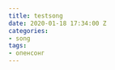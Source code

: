 ```yaml
---
title: testsong
date: 2020-01-18 17:34:00 Z
categories:
- song
tags:
- опенсонг
---
```


<!DOCTYPE html>
<html>
<head>
    <meta name="viewport" content="width=device-width, initial-scale=2">
    <script>
        var previousPages = [];

        function scrollSmoothTo(to, duration) {
            if (duration <= 0) return;
            var currentPosition = Math.max(window.pageYOffset, document.documentElement.scrollTop, document.body.scrollTop); 
            var difference = to - currentPosition;
            var perTick = difference / duration * 10;

            //we want to repaint the screen after we are done scrolling
            if (currentPosition === to - perTick || currentPosition === to + perTick) {
                window.scroll(0, to-1);
                paintAllElementsWithCss();
                return;
            }

            setTimeout(function () {
                var newPosition = currentPosition + perTick;
                window.scroll(0, newPosition);

                scrollSmoothTo(to, duration - 10);
            }, 10);
        }


         //is element completely visible
         function isElementInViewport(el) {
             var rect = el.getBoundingClientRect();

             return (
                 rect.top >= 0 &&
                 rect.left >= 0 &&
                 rect.bottom <= (window.innerHeight || document.documentElement.clientHeight) && /*or $(window).height() */
                 rect.right <= (window.innerWidth || document.documentElement.clientWidth) /*or $(window).width() */
             );
        }

         function getMaxSongElementIndex() {
             var counter = 1;
             while (true) {
                 var elementToCheck = document.getElementById('SongElement' + counter);
                 if (elementToCheck == null)
                     return counter - 1;
                 counter++;
             }
         }

         //check if songelement full visible on the screen
         function isSongElementCompletelyVisible(index) {
             var elementToCheck = document.getElementById('SongElement' + index);
             var isVisible = isElementInViewport(elementToCheck);
             return isVisible
         }

         //check if songelement fully invisible
         function isSongElementCompletelyInvisible(index) {
             return !isSongElementCompletelyVisible(index);
         }

         //index of the first element in the song that is visible on the screen
         function getFirstVisibleSongElementIndex() {
             var maxSongElementCount = getMaxSongElementIndex();
             for (i = 1; i <= maxSongElementCount; i++) {
                 if (isSongElementCompletelyVisible(i))
                     return i;
             }
         }

         function findFirstOffScreenElementIndex() {
             var maxSongElementCount = getMaxSongElementIndex();
             var indexOfFirstVisibleElement = getFirstVisibleSongElementIndex();
             for (i = indexOfFirstVisibleElement; i <= maxSongElementCount; i++) {
                 if (isSongElementCompletelyVisible(i) == false)
                     return i;

             }
         }

         //scroll to song element in index
         function smoothScrollToElement(index) {
             var yPos = document.getElementById('SongElement' + index).offsetTop;
             scrollSmoothTo(yPos, 400);
         }

         //scroll to element
         function scrollToElement(index) {
             var yPos = document.getElementById('SongElement' + index).offsetTop;
             window.scroll(0, yPos);
         }

         //paint all elements with different css
         function paintAllElementsWithCss() {

             var maxSongElementCount = getMaxSongElementIndex();
             for (i = 1; i <= maxSongElementCount; i++) {
                 var element = document.getElementById("SongElement" + i);

                 if (element.className != "DisplaySongName") {
                     if (isSongElementCompletelyVisible(i))
                         element.setAttribute("class", "DisplaySongVerse");
                     else
                         element.setAttribute("class", "DisplaySongVerseOffPage");
                 }
             }

         }

         //scroll down by one screen
         function scrollDown() {
             var firstOffScreenElementIndex = findFirstOffScreenElementIndex();
             var firstElementIndex = getFirstVisibleSongElementIndex();
             if (firstElementIndex != null) {
                 previousPages.push(firstElementIndex);
             }
             if (firstOffScreenElementIndex != null) {
                 smoothScrollToElement(firstOffScreenElementIndex);
             }
         }

         //scroll up by one screen
         function scrollUp() {
             var previousPageIndex = previousPages.pop();
             if (previousPageIndex != null)
                 smoothScrollToElement(previousPageIndex)
             else 
                 smoothScrollToElement(1) //scroll to top of page
         }

         window.onload = function () {
             paintAllElementsWithCss();
         }

         //add keyboard binding
         document.addEventListener("keydown", keyDownInWindow, false);
         function keyDownInWindow(e) {
             if (e.keyCode == 32 || e.keyCode == 40) //if spacebar or down arrow
             {
                 scrollDown();
                 e.preventDefault(); //swallow the event
             }
             else if (e.keyCode == 38) //if up arrow is pressed
             {
                 scrollUp();
                 e.preventDefault(); //swallow the event
             }
             else if (e.keyCode == 116) //swallow f5 key presses
             {
                 e.preventDefault(); //swallow the event
             }
         }

         function getBaseUrl() {
             var pathArray = location.href.split('/');
             var protocol = pathArray[0];
             var host = pathArray[2];
             var url = protocol + '//' + host;
             return url
         }

         //call ajax to url and return text
         function callAjax(url, callback) {
             var xmlhttp;
             var currentHostSongName;
             // compatible with IE7+, Firefox, Chrome, Opera, Safari
             xmlhttp = new XMLHttpRequest();
             xmlhttp.onreadystatechange = function () {
                 if (xmlhttp.readyState == 4 && xmlhttp.status == 200) {
                     callback(xmlhttp);
                 }
             }
             xmlhttp.open("GET", getBaseUrl() + url, true);
             xmlhttp.send();
             return currentHostSongName;
         }

         function compareHostSongAndCurrentSongAsync_Complete(xmlHttpResult) {
             //current song name
             var currentSongName = document.getElementById('SongName').value;
             //host song name
             var hostSongName = xmlHttpResult.responseText;
             //if they are different reload the song
             if (currentSongName !== hostSongName) {
                 //reload page and scroll to top of page
                 location.reload(true);
                 document.body.scrollTop = document.documentElement.scrollTop = 0;
             }
         }

         //compare host song and current song asynchonously
         function compareHostSongAndCurrentSongAsync() {
             callAjax('/SongName', compareHostSongAndCurrentSongAsync_Complete);
         }

     
    </script>
    <style>
html, body, div, span, applet, object, iframe,
h1, h2, h3, h4, h5, h6, p, blockquote, pre,
a, abbr, acronym, address, big, cite, code,
del, dfn, em, img, ins, kbd, q, s, samp,
small, strike, strong, sub, sup, tt, var,
b, u, i, center,
dl, dt, dd, ol, ul, li,
fieldset, form, label, legend,
table, caption, tbody, tfoot, thead, tr, th, td,
article, aside, canvas, details, embed,
figure, figcaption, footer, header, hgroup,
menu, nav, output, ruby, section, summary,
time, mark, audio, video {
    margin: 0;
    padding: 0;
    border: 0;
    font-size: 100%;
    font: inherit;
    vertical-align: baseline;
}
/* HTML5 display-role reset for older browsers */
article, aside, details, figcaption, figure,
footer, header, hgroup, menu, nav, section {
    display: block;
}

body {
    line-height: 1;
}

ol, ul {
    list-style: none;
}

blockquote, q {
    quotes: none;
}

    blockquote:before, blockquote:after,
    q:before, q:after {
        content: '';
        content: none;
    }

table {
    border-collapse: collapse;
    border-spacing: 0;
}

body {
    background-color: #FFFFFF;
    padding-bottom: 1080px;
}

@media print {
    body {
        padding-bottom: 0px;
    }
}

.DisplaySongVerse {
    padding: 5px;
    margin-bottom: 20px;
    break-inside: avoid-column;
    -webkit-column-break-inside: avoid;
    border: 2px solid #DCDCDC;
    border-radius: 7px;
    margin-right: 10px;
    background: -webkit-gradient(linear, left top, left bottom, color-stop(0%, #DCDCDC), color-stop(15%, #FFFFFF), color-stop(100%, #FFFFFF));
    background: #FFFFFF; /* Old browsers */
    background: -moz-linear-gradient(top,#DCDCDC 0%, #FFFFFF 15%, #FFFFFF 100%); /* FF3.6+ */
    background: -o-linear-gradient(top,#DCDCDC 0%,#FFFFFF 15%, #FFFFFF 100%); /* Opera 11.10+ */
    background: -ms-linear-gradient(top,#DCDCDC 0%,#FFFFFF 15%, #FFFFFF 100%); /* IE10+ */
    background: linear-gradient(to bottom,#DCDCDC 0%,#FFFFFF 15%, #FFFFFF 100%); /* W3C */
    filter: progid:DXImageTransform.Microsoft.gradient( startColorstr='#FFFFFF', endColorstr='#FFFFFF',GradientType=0 ); /* IE6-9 */
    display: inline-block;
    vertical-align: top;
}

.DisplaySongVerseOffPage {
    padding: 5px;
    margin-bottom: 20px;
    break-inside: avoid-column;
    -webkit-column-break-inside: avoid;
    border: 2px solid #DCDCDC;
    border-radius: 7px;
    margin-right: 10px;
    background: -webkit-gradient(linear, left top, left bottom, color-stop(0%, #FFFFFF), color-stop(15%, #FFFFFF), color-stop(100%, #FFFFFF));
    background: #FFFFFF; /* Old browsers */
    background: -moz-linear-gradient(top,#FFFFFF 0%, #FFFFFF 15%, #FFFFFF 100%); /* FF3.6+ */
    background: -o-linear-gradient(top,#FFFFFF 0%,#FFFFFF 15%, #FFFFFF 100%); /* Opera 11.10+ */
    background: -ms-linear-gradient(top,#FFFFFF 0%,#FFFFFF 15%, #FFFFFF 100%); /* IE10+ */
    background: linear-gradient(to bottom,#FFFFFF 0%,#FFFFFF 15%, #FFFFFF 100%); /* W3C */
    filter: progid:DXImageTransform.Microsoft.gradient( startColorstr='#FFFFFF', endColorstr='#FFFFFF',GradientType=0 ); /* IE6-9 */
    display: inline-block;
    vertical-align: top;
}

.DisplaySongName {
    -webkit-column-break-inside: avoid;
    font-size: 22px;
    font-weight: Bold;
    font-family: "Courier New", Courier, monospace;
    color: #000000;
    width: 100%;
}

.DisplaySongOrder {
    font: bold 36px;
    color: #FF8040;
}

.DisplayLineVerseHeading {
    font-size: 14px;
    font-weight: Bold;
    font-family: "Arial", Courier, monospace;
    color: #000000;
    line-height: 110%;
}

.DisplayLineVerseLyrics {
    display: inline-block;
}

.DisplayLineChord {
    font-size: 22px;
    font-weight: Bold;
    font-family: "Courier New", Courier, monospace;
    color: #FF0000;
}

.DisplayLineLyrics {
    font-size: 22px;
    font-weight: Bold;
    font-family: "Courier New", Courier, monospace;
    color: #000000;
}

.DisplayLineVerseNotes {
    margin-left: auto;
    margin-right: 0px;
    display: inline-block;
    vertical-align: top;
    font-size: 1px;
    font-weight: Regular;
    font-family: "Courier New", Courier, monospace;
    color: #80FF80;
}

.DisplayBody body {
    background-color: black;
    font-family: "HelveticaNeue-Light", "Helvetica Neue Light", "Helvetica Neue", Helvetica, Arial, "Lucida Grande", sans-serif;
}
    </style>

    <meta charset="utf-8">
    <title>Ангелы поют славу (Key - C)</title>
</head>
<body>

        <input id="SongName" type="hidden" value="Ангелы поют славу" />
        <div ID="SongElement1" class="DisplaySongName">Ангелы поют славу (Key - C)</div>
            <div ID="SongElement2" class="DisplaySongVerse">
                <div class="DisplayLineVerseHeading">Verse 1</div>
                <div class="DisplayLineVerseLyrics">
                            <p class="DisplayLineChord">С&nbsp;&nbsp;&nbsp;&nbsp;&nbsp;&nbsp;&nbsp;&nbsp;&nbsp;&nbsp;&nbsp;&nbsp;&nbsp;&nbsp;&nbsp;&nbsp;&nbsp;&nbsp;Em</p>
                            <p class="DisplayLineLyrics">Ангелы,&nbsp;поют&nbsp;славу&nbsp;ангелы,</p>
                            <p class="DisplayLineChord">&nbsp;&nbsp;&nbsp;&nbsp;&nbsp;&nbsp;&nbsp;Am&nbsp;&nbsp;&nbsp;F&nbsp;&nbsp;&nbsp;&nbsp;&nbsp;&nbsp;&nbsp;&nbsp;&nbsp;&nbsp;&nbsp;G</p>
                            <p class="DisplayLineLyrics">Сыну&nbsp;&nbsp;Бога&nbsp;Господу&nbsp;Христу</p>
                            <p class="DisplayLineChord">С&nbsp;&nbsp;&nbsp;&nbsp;&nbsp;&nbsp;&nbsp;&nbsp;&nbsp;&nbsp;&nbsp;&nbsp;&nbsp;&nbsp;&nbsp;&nbsp;&nbsp;&nbsp;Em</p>
                            <p class="DisplayLineLyrics">Ангелы,&nbsp;поют&nbsp;славу&nbsp;ангелы,</p>
                            <p class="DisplayLineChord">&nbsp;&nbsp;&nbsp;&nbsp;&nbsp;Am&nbsp;&nbsp;&nbsp;&nbsp;&nbsp;&nbsp;&nbsp;&nbsp;F&nbsp;&nbsp;&nbsp;&nbsp;&nbsp;&nbsp;&nbsp;&nbsp;&nbsp;&nbsp;&nbsp;&nbsp;G&nbsp;E7/G#</p>
                            <p class="DisplayLineLyrics">Воздают&nbsp;хвалу&nbsp;рожденному&nbsp;Царю</p>
                </div>
                    <div class="DisplayLineVerseNotes">
                        
                    </div>
            </div>
            <div ID="SongElement3" class="DisplaySongVerse">
                <div class="DisplayLineVerseHeading">Chorus </div>
                <div class="DisplayLineVerseLyrics">
                            <p class="DisplayLineChord">&nbsp;&nbsp;&nbsp;&nbsp;&nbsp;Am&nbsp;&nbsp;&nbsp;&nbsp;F&nbsp;&nbsp;&nbsp;&nbsp;&nbsp;&nbsp;&nbsp;&nbsp;&nbsp;&nbsp;&nbsp;&nbsp;&nbsp;C</p>
                            <p class="DisplayLineLyrics">Аллилуйя!&nbsp;Ты&nbsp;для&nbsp;нас&nbsp;спасение!</p>
                            <p class="DisplayLineChord">&nbsp;&nbsp;&nbsp;&nbsp;&nbsp;Am&nbsp;&nbsp;&nbsp;&nbsp;F&nbsp;&nbsp;&nbsp;&nbsp;&nbsp;&nbsp;&nbsp;&nbsp;&nbsp;&nbsp;&nbsp;&nbsp;G&nbsp;E7/G#</p>
                            <p class="DisplayLineLyrics">Аллилуйя!&nbsp;Бог&nbsp;Младенца&nbsp;дал!</p>
                            <p class="DisplayLineChord">&nbsp;&nbsp;&nbsp;&nbsp;&nbsp;Am&nbsp;&nbsp;&nbsp;&nbsp;&nbsp;F&nbsp;&nbsp;&nbsp;&nbsp;&nbsp;&nbsp;&nbsp;&nbsp;&nbsp;&nbsp;&nbsp;&nbsp;&nbsp;&nbsp;&nbsp;C</p>
                            <p class="DisplayLineLyrics">Аллилуйя!&nbsp;Слышишь&nbsp;весть&nbsp;благую?</p>
                            <p class="DisplayLineChord">&nbsp;&nbsp;&nbsp;&nbsp;&nbsp;&nbsp;&nbsp;&nbsp;Dm&nbsp;&nbsp;&nbsp;&nbsp;&nbsp;&nbsp;&nbsp;&nbsp;&nbsp;&nbsp;&nbsp;&nbsp;&nbsp;&nbsp;&nbsp;&nbsp;F</p>
                            <p class="DisplayLineLyrics">Бог&nbsp;пришел&nbsp;на&nbsp;землю,&nbsp;Небеса&nbsp;ликуют,</p>
                            <p class="DisplayLineChord">&nbsp;&nbsp;&nbsp;&nbsp;&nbsp;Dm&nbsp;&nbsp;&nbsp;&nbsp;&nbsp;&nbsp;&nbsp;&nbsp;&nbsp;&nbsp;&nbsp;&nbsp;&nbsp;&nbsp;G&nbsp;&nbsp;&nbsp;&nbsp;&nbsp;&nbsp;C</p>
                            <p class="DisplayLineLyrics">Обратись&nbsp;к&nbsp;Иисусу&nbsp;-&nbsp;час&nbsp;настал!</p>
                </div>
                    <div class="DisplayLineVerseNotes">
                        
                    </div>
            </div>
            <div ID="SongElement4" class="DisplaySongVerse">
                <div class="DisplayLineVerseHeading">Verse 2</div>
                <div class="DisplayLineVerseLyrics">
                            <p class="DisplayLineChord">&nbsp;С&nbsp;&nbsp;&nbsp;&nbsp;&nbsp;&nbsp;&nbsp;&nbsp;&nbsp;&nbsp;&nbsp;&nbsp;&nbsp;&nbsp;&nbsp;&nbsp;Em</p>
                            <p class="DisplayLineLyrics">Люди,&nbsp;поют&nbsp;славу&nbsp;люди,</p>
                            <p class="DisplayLineChord">&nbsp;&nbsp;&nbsp;&nbsp;&nbsp;&nbsp;&nbsp;&nbsp;Am&nbsp;&nbsp;&nbsp;&nbsp;&nbsp;&nbsp;F&nbsp;&nbsp;&nbsp;&nbsp;&nbsp;&nbsp;&nbsp;&nbsp;&nbsp;&nbsp;&nbsp;&nbsp;G</p>
                            <p class="DisplayLineLyrics">Те&nbsp;кто&nbsp;сердце&nbsp;для&nbsp;Христа&nbsp;открыл.</p>
                            <p class="DisplayLineChord">&nbsp;С&nbsp;&nbsp;&nbsp;&nbsp;&nbsp;&nbsp;&nbsp;&nbsp;&nbsp;&nbsp;&nbsp;&nbsp;&nbsp;&nbsp;&nbsp;&nbsp;Em</p>
                            <p class="DisplayLineLyrics">Люди&nbsp;,поют&nbsp;славу&nbsp;люди.</p>
                            <p class="DisplayLineChord">Am&nbsp;&nbsp;&nbsp;&nbsp;&nbsp;&nbsp;&nbsp;&nbsp;&nbsp;F&nbsp;&nbsp;&nbsp;&nbsp;&nbsp;&nbsp;&nbsp;&nbsp;&nbsp;&nbsp;&nbsp;&nbsp;G&nbsp;E7/G#</p>
                            <p class="DisplayLineLyrics">Иисус&nbsp;с&nbsp;отцом&nbsp;нас&nbsp;примирил.</p>
                </div>
                    <div class="DisplayLineVerseNotes">
                        
                    </div>
            </div>
            <div ID="SongElement5" class="DisplaySongVerse">
                <div class="DisplayLineVerseHeading">Verse 3</div>
                <div class="DisplayLineVerseLyrics">
                            <p class="DisplayLineLyrics"></p>
                            <p class="DisplayLineChord">&nbsp;&nbsp;С&nbsp;&nbsp;&nbsp;&nbsp;&nbsp;&nbsp;&nbsp;&nbsp;&nbsp;&nbsp;&nbsp;Em</p>
                            <p class="DisplayLineLyrics">Примирил&nbsp;Небеса&nbsp;с&nbsp;землей,</p>
                            <p class="DisplayLineChord">&nbsp;&nbsp;&nbsp;&nbsp;&nbsp;Am&nbsp;&nbsp;&nbsp;&nbsp;&nbsp;&nbsp;F&nbsp;&nbsp;&nbsp;&nbsp;&nbsp;&nbsp;&nbsp;&nbsp;&nbsp;&nbsp;G</p>
                            <p class="DisplayLineLyrics">Искупил&nbsp;от&nbsp;смерти&nbsp;и&nbsp;греха</p>
                            <p class="DisplayLineChord">С&nbsp;&nbsp;&nbsp;&nbsp;&nbsp;&nbsp;&nbsp;&nbsp;&nbsp;&nbsp;&nbsp;&nbsp;&nbsp;Em</p>
                            <p class="DisplayLineLyrics">Иисус,&nbsp;ты&nbsp;спаситель&nbsp;мой&nbsp;,</p>
                            <p class="DisplayLineChord">&nbsp;&nbsp;&nbsp;&nbsp;&nbsp;&nbsp;&nbsp;&nbsp;Am&nbsp;&nbsp;&nbsp;&nbsp;&nbsp;F&nbsp;&nbsp;&nbsp;&nbsp;&nbsp;&nbsp;&nbsp;&nbsp;&nbsp;&nbsp;G&nbsp;E7/G#</p>
                            <p class="DisplayLineLyrics">Ты&nbsp;мой&nbsp;путь&nbsp;и&nbsp;ты&nbsp;моя&nbsp;судьба.</p>
                </div>
                    <div class="DisplayLineVerseNotes">
                        
                    </div>
            </div>

</body>
</html>
